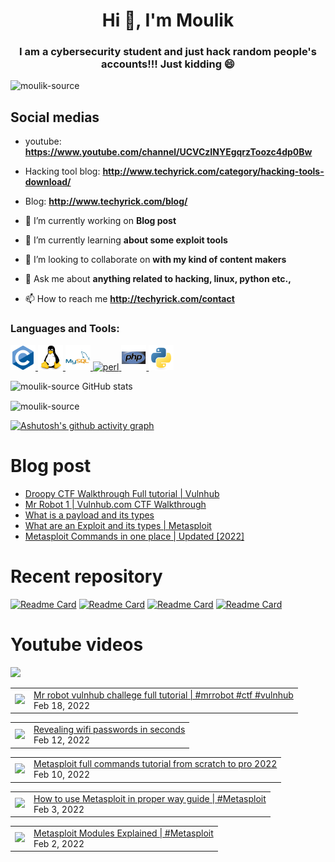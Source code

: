 <h1 align="center">Hi 👋, I'm Moulik</h1>
<h3 align="center">I am a cybersecurity student and just hack random people's accounts!!! Just kidding 😄</h3>

<p align="left"> <img src="https://komarev.com/ghpvc/?username=moulik-source&label=Profile%20views&color=0e75b6&style=flat" alt="moulik-source" /> </p> 

## Social medias
- youtube: **https://www.youtube.com/channel/UCVCzINYEgqrzToozc4dp0Bw**
- Hacking tool blog: **http://www.techyrick.com/category/hacking-tools-download/**
- Blog: **http://www.techyrick.com/blog/**

- 🔭 I’m currently working on **Blog post**

- 🌱 I’m currently learning **about some exploit tools**

- 👯 I’m looking to collaborate on **with my kind of content makers**

- 💬 Ask me about **anything related to hacking, linux, python etc.,**

- 📫 How to reach me **http://techyrick.com/contact**


<h3 align="left">Languages and Tools:</h3>
<p align="left"> <a href="https://www.cprogramming.com/" target="_blank"> <img src="https://raw.githubusercontent.com/devicons/devicon/master/icons/c/c-original.svg" alt="c" width="40" height="40"/> </a> <a href="https://www.linux.org/" target="_blank"> <img src="https://raw.githubusercontent.com/devicons/devicon/master/icons/linux/linux-original.svg" alt="linux" width="40" height="40"/> </a> <a href="https://www.mysql.com/" target="_blank"> <img src="https://raw.githubusercontent.com/devicons/devicon/master/icons/mysql/mysql-original-wordmark.svg" alt="mysql" width="40" height="40"/> </a> <a href="https://www.perl.org/" target="_blank"> <img src="https://api.iconify.design/logos-perl.svg" alt="perl" width="40" height="40"/> </a> <a href="https://www.php.net" target="_blank"> <img src="https://raw.githubusercontent.com/devicons/devicon/master/icons/php/php-original.svg" alt="php" width="40" height="40"/> </a> <a href="https://www.python.org" target="_blank"> <img src="https://raw.githubusercontent.com/devicons/devicon/master/icons/python/python-original.svg" alt="python" width="40" height="40"/> </a> </p>



![moulik-source GitHub stats](https://github-readme-stats.vercel.app/api?username=moulik-source&show_icons=true&theme=vision-friendly-dark)

<p><img align="center" src="https://github-readme-streak-stats.herokuapp.com/?user=moulik-source&theme=vision-friendly-dark" alt="moulik-source" /></p>

[![Ashutosh's github activity graph](https://activity-graph.herokuapp.com/graph?username=moulik-source&bg_color=000000&color=00ff33&line=1e00ff&point=ff0000&area=true&hide_border=true)](https://github.com/ashutosh00710/github-readme-activity-graph)

# Blog post
<!-- BLOG-POST-LIST:START -->
- [Droopy CTF Walkthrough Full tutorial | Vulnhub](https://techyrick.com/droopy-ctf-walkthrough-full-tutorial/)
- [Mr Robot 1 | Vulnhub.com CTF Walkthrough](https://techyrick.com/mr-robot-1-vulnhub-ctf-walkthrough/)
- [What is a payload and its types](https://techyrick.com/what-is-a-payload-and-its-types/)
- [What are an Exploit and its types | Metasploit](https://techyrick.com/what-are-an-exploit-and-its-types/)
- [Metasploit Commands in one place | Updated [2022]](https://techyrick.com/metasploit-commands/)
<!-- BLOG-POST-LIST:END -->

# Recent repository 

[![Readme Card](https://github-readme-stats.vercel.app/api/pin/?username=moulik-source&repo=ddos&theme=outrun)](https://github.com/moulik-source/ddos) 
[![Readme Card](https://github-readme-stats.vercel.app/api/pin/?username=moulik-source&repo=port-scan&theme=outrun)](https://github.com/moulik-source/port-scan)
[![Readme Card](https://github-readme-stats.vercel.app/api/pin/?username=moulik-source&repo=moulik-source&theme=outrun)](https://github.com/moulik-source/moulik-source)
[![Readme Card](https://github-readme-stats.vercel.app/api/pin/?username=moulik-source&repo=hashmo&theme=outrun)](https://github.com/moulik-source/hashmo)

# Youtube videos

[<img src="https://img.shields.io/badge/-Subscribe-red?style=for-the-badge&logo=youtube&logoColor=white"/>](https://www.youtube.com/channel/UCVCzINYEgqrzToozc4dp0Bw?sub_confirmation=1)

<!-- YOUTUBE:START --><table><tr><td><a href="https://www.youtube.com/watch?v=kCvrDl94Dow"><img width="140px" src="https://i.ytimg.com/vi/kCvrDl94Dow/mqdefault.jpg"></a></td>
<td><a href="https://www.youtube.com/watch?v=kCvrDl94Dow">Mr robot vulnhub challege full tutorial | #mrrobot #ctf #vulnhub</a><br/>Feb 18, 2022</td></tr></table>
<table><tr><td><a href="https://www.youtube.com/watch?v=v4ByCYBAb48"><img width="140px" src="https://i.ytimg.com/vi/v4ByCYBAb48/mqdefault.jpg"></a></td>
<td><a href="https://www.youtube.com/watch?v=v4ByCYBAb48">Revealing wifi passwords in seconds</a><br/>Feb 12, 2022</td></tr></table>
<table><tr><td><a href="https://www.youtube.com/watch?v=VyzyQSuXAM0"><img width="140px" src="https://i.ytimg.com/vi/VyzyQSuXAM0/mqdefault.jpg"></a></td>
<td><a href="https://www.youtube.com/watch?v=VyzyQSuXAM0">Metasploit full commands tutorial from scratch to pro 2022</a><br/>Feb 10, 2022</td></tr></table>
<table><tr><td><a href="https://www.youtube.com/watch?v=7Yylni-zQaw"><img width="140px" src="https://i.ytimg.com/vi/7Yylni-zQaw/mqdefault.jpg"></a></td>
<td><a href="https://www.youtube.com/watch?v=7Yylni-zQaw">How to use Metasploit in proper way guide | #Metasploit</a><br/>Feb 3, 2022</td></tr></table>
<table><tr><td><a href="https://www.youtube.com/watch?v=SyY1gvl9Y-g"><img width="140px" src="https://i.ytimg.com/vi/SyY1gvl9Y-g/mqdefault.jpg"></a></td>
<td><a href="https://www.youtube.com/watch?v=SyY1gvl9Y-g">Metasploit Modules Explained | #Metasploit</a><br/>Feb 2, 2022</td></tr></table>
<!-- YOUTUBE:END -->


